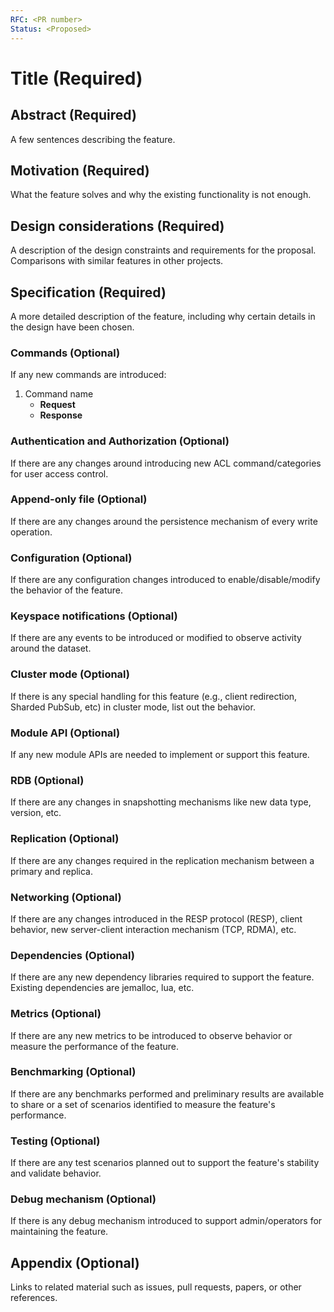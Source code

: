 ```yaml
---
RFC: <PR number>
Status: <Proposed>
---
```


# Title (Required)

## Abstract (Required)

A few sentences describing the feature.

## Motivation (Required)

What the feature solves and why the existing functionality is not enough.

## Design considerations (Required)

A description of the design constraints and requirements for the proposal. Comparisons with similar features in other projects.

## Specification (Required)

A more detailed description of the feature, including why certain details in the design have been chosen.

### Commands (Optional)

If any new commands are introduced:

1. Command name
   - **Request**
   - **Response**

### Authentication and Authorization (Optional)

If there are any changes around introducing new ACL command/categories for user access control.

### Append-only file (Optional)

If there are any changes around the persistence mechanism of every write operation.

### Configuration (Optional)

If there are any configuration changes introduced to enable/disable/modify the behavior of the feature.

### Keyspace notifications (Optional)

If there are any events to be introduced or modified to observe activity around the dataset.

### Cluster mode (Optional)

If there is any special handling for this feature (e.g., client redirection, Sharded PubSub, etc) in cluster mode, list out the behavior.

### Module API (Optional)

If any new module APIs are needed to implement or support this feature.

### RDB (Optional)

If there are any changes in snapshotting mechanisms like new data type, version, etc.

### Replication (Optional)

If there are any changes required in the replication mechanism between a primary and replica.

### Networking (Optional)

If there are any changes introduced in the RESP protocol (RESP), client behavior, new server-client interaction mechanism (TCP, RDMA), etc.

### Dependencies (Optional)

If there are any new dependency libraries required to support the feature. Existing dependencies are jemalloc, lua, etc.

### Metrics (Optional)

If there are any new metrics to be introduced to observe behavior or measure the performance of the feature.

### Benchmarking (Optional)

If there are any benchmarks performed and preliminary results are available to share or a set of scenarios identified to measure the feature's performance.

### Testing (Optional)

If there are any test scenarios planned out to support the feature's stability and validate behavior.

### Debug mechanism (Optional)

If there is any debug mechanism introduced to support admin/operators for maintaining the feature.

## Appendix (Optional)

Links to related material such as issues, pull requests, papers, or other references.
